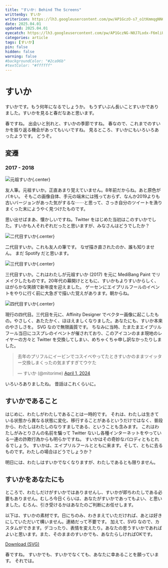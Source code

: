 ```yaml
---
title: "すいか: Behind The Screens"
writtenby: すいか
writericon: https://lh3.googleusercontent.com/pw/AP1GczO-s7_o1tKmmqgNN6CGuS7Id1pAUTe1oYQt5G-tAUQnmNwcCA5t1u2atTfvT-XUpQcYy-vPeqO5MK8DiS-K90ievWwhcdplRNVqhFyYNsNuHODnx0x-isNEKk6xkYtvHQAUsiEnxyRs492kbyWCc9n4=w400-h400-s-no
date: 2025.04.01
updated: 2025.04.01
eyecatch: https://lh3.googleusercontent.com/pw/AP1GczNG-N0J7Lodx-F6mliUbsjEg65S2W6IfsGWyCtueIksyfgfC_AAq0W0fLaQZQAgWKcEZkeV5UPhVXBkiq4ms8_Rb0qFsmb5d2jpQnCSeL14-D1af4KGEtJ01-vM0vckNZdyBMoMF_gQ1vCoF96YWBPc=w1600-h838-s-no
categories: article
tags: [すいか]
pin: false
hidden: false
warning: false
#backgroundColor: "#2ca96b"
#textColor: "#ffffff"
---
```


# すいか

すいかです。もう何年になるでしょうか。
もうずいぶん長いことすいかでありました。すいかを見ると春だなあと思います。

春ですね。
出会いと別れと、すいかの季節ですね。
春なので、これまでのすいかを振り返る機会があってもいいですね。
見るところ、すいかにもいろいろあったようです。
どうぞ。

## 変遷
### 2017 - 2018

![元祖すいか](https://lh3.googleusercontent.com/pw/AP1GczNSofx5HbGD0XQN1icrLOGtnTdu1br289BsxdzGb8PvN9hoIRq4hcr40_KPpw7pnbPGCl-FkPIMXnL7XwnICNoPantBuM-XkaduTAmzNH4iH73dl32Zmz5QHeFDLllJXhiVDpxWtsM_nZWA8Z1Wy1IZ=w399-h399-s-no){.center}

友人筆。元祖すいか。正直あまり覚えていません。8年前だからね。あと原色がパキい。
そもこの画像自体、手元の端末には残っておらず、なんか2019よりも古いバージョンがあった気がするな⋯⋯​と思って、さっき自分のツイートを漁りまくった末にようやく見つけたものです。

思い出せばまあ、懐かしいですね。Twitter をはじめた当初はこのすいかでした。すいかも人それぞれだったと思いますが、みなさんはどうでしたか？

![二代目すいか](https://lh3.googleusercontent.com/pw/AP1GczP8BPRsbQUjjOkUOppaSBy6Iv03dRpomOfHvjZ21qZi-WYAHkfVWU9c1SHfRFq2WIn3rK2PD87c1f2T_cRZnDeC0311a7MRd7Q3g-2q8XfQ24dhnsJ44KcEFyWzl7W8TSwmDk9Mq1uMxI9YSV1b0cYI=w425-h512-s-no){.center}

二代目すいか。これも友人の筆です。
なぜ描き直されたのか、誰も知りません。
まだ Spotify だと思います。

![三代目すいか](https://lh3.googleusercontent.com/pw/AP1GczP0rw1it_Ioy07RuW6ukT14z0JKno6PnfvY-sOOwLUPk1N1uUn-lfjvkWpeVqSOoi3hD-HoKfQGy4CULb2MGNqMBGS9tV4Z0zkCnmgLGMh1xLM7t6m9moJCt-4_8hg7cilq9nnqqYOuDioSJ-nCB_SW=w400-h400-s-no){.center}

三代目すいか。これはわたしが元祖すいか (2017) を元に MediBang Paint でリメイクしたものです。20年代の幕開けとともに、すいかもよりすいからしく、ほがらかな笑顔で新年度を迎えました。
ゲーセンにエイプリルフールのイベントをやりに行く前に大急ぎで描いた覚えがあります。朝からね。

![四代目すいか](https://lh3.googleusercontent.com/pw/AP1GczO-s7_o1tKmmqgNN6CGuS7Id1pAUTe1oYQt5G-tAUQnmNwcCA5t1u2atTfvT-XUpQcYy-vPeqO5MK8DiS-K90ievWwhcdplRNVqhFyYNsNuHODnx0x-isNEKk6xkYtvHQAUsiEnxyRs492kbyWCc9n4=w400-h400-s-no){.center}

現行の四代目。三代目を元に、Affinity Designer でベクター画像に起こしたもの。やさしく、あたたかく、ほほえましくなりました。あなたにも、すいか本来のやさしさを。
SVG なので無限画質です。
ちなみに当時、たまたまエイプリルフール当日にコスプレのイベントが催されており、このアイコンのまま現地のレイヤーの方々と Twitter を交換してしまい、めちゃくちゃ申し訳なかったりしました。

<blockquote class="twitter-tweet"><p lang="ja" dir="ltr">去年のプリフルにイービンでコスイベやってたときすいかのままツイッター交換しまくったの気まずすぎてウケた</p>&mdash; すいか (@mitorime) <a href="https://twitter.com/mitorime/status/1774455443236208911?ref_src=twsrc%5Etfw">April 1, 2024</a></blockquote>

いろいろありましたね。
昔話はこれくらいに。
<div class="blank"></div>

## すいかであること

はじめに、わたしがわたしであることは一時的です。
それは、わたしは生きている状態から異なる状態に変化、移行することがあるというだけではなく、普段から、わたしはわたしのなりすましである、ということも含みます。
これはわたしがみとりさんの名前を騙って Twitter ないし各種インターネットをやっている一連の詐欺行為からも明らかですね。
すいかはその奇妙なパロディともとれるでしょう。
すいかは、エイプリルフールとともに来ます。そして、ともに去るものです。わたしの場合はどうでしょうか？

明日には、わたしはすいかでなくなりますが、わたしであるとも限りません。
<div class="blank"></div>

## すいかをあなたにも
ところで、わたしだけがすいかではありませんし、すいかが即ちわたしである必要もありません。むしろ今日くらいは、あなたがすいかであってもよい、と思いました。むろん、引き受けるかはあなたのご判断にお任せします。

以下は、すいかの素材です。日にちのみ、わきまえていただければ、あとは好きにしていただいて構いません。連絡だって不要です。
加えて、SVG なので、カスタムができます。デコったり、表情を変えたり。あなたの思うすいかであればよいと思います。また、そのままのすいかでも、あなたらしければOKです。

<a href="/img/svg/suika.svg" download="suika.svg">Download (SVG)</a>

春ですね。
すいかでも、すいかでなくても、あなたに幸あることを願っています。
それでは。